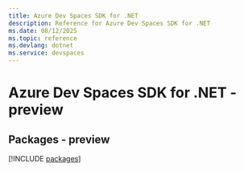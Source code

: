 ```yaml
---
title: Azure Dev Spaces SDK for .NET
description: Reference for Azure Dev Spaces SDK for .NET
ms.date: 08/12/2025
ms.topic: reference
ms.devlang: dotnet
ms.service: devspaces
---
```

# Azure Dev Spaces SDK for .NET - preview
## Packages - preview
[!INCLUDE [packages](dev-spaces-index.md)]